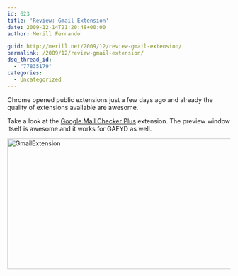 ```yaml
---
id: 623
title: 'Review: Gmail Extension'
date: 2009-12-14T21:20:48+00:00
author: Merill Fernando

guid: http://merill.net/2009/12/review-gmail-extension/
permalink: /2009/12/review-gmail-extension/
dsq_thread_id:
  - "77835179"
categories:
  - Uncategorized
---
```

<p>Chrome opened public extensions just a few days ago and already the quality of extensions available are awesome.</p>  <p>Take a look at the <a href="https://chrome.google.com/extensions/detail/gffjhibehnempbkeheiccaincokdjbfe">Google Mail Checker Plus</a> extension. The preview window itself is awesome and it works for GAFYD as well. </p>  <p><a href="https://merill.net/wp-content/uploads/2009/12/GmailExtension.png"><img style="border-bottom: 0px; border-left: 0px; display: inline; border-top: 0px; border-right: 0px" title="GmailExtension" border="0" alt="GmailExtension" src="https://merill.net/wp-content/uploads/2009/12/GmailExtension_thumb.png" width="640" height="294" /></a></p>